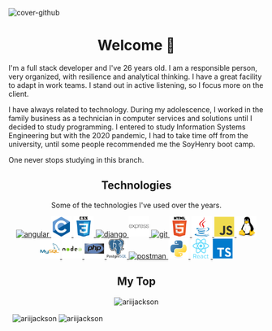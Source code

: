 
![cover-github](https://user-images.githubusercontent.com/57148181/205745861-7bad0f00-9ed5-4f5c-8c40-ce2af3940551.png)

### <h1 align="center"> Welcome 👋 </h1>
I'm a full stack developer and I've 26 years old. I am a responsible person, very organized, with resilience and analytical thinking. I have a great facility to adapt in work teams. I stand out in active listening, so I focus more on the client.

I have always related to technology. During my adolescence, I worked in the family business as a technician in computer services and solutions until I decided to study programming. I entered to study Information Systems Engineering but with the 2020 pandemic, I had to take time off from the university, until some people recommended me the SoyHenry boot camp. 

One never stops studying in this branch.

## <h2 align="center"> Technologies </h2>
<p align="center">Some of the technologies I've used over the years.</p>
<!--
<p>
  <img height="30" width="30" src="https://upload.vectorlogo.zone/logos/javascript/images/239ec8a4-163e-4792-83b6-3f6d96911757.svg" /> &nbsp
  <img height="30" width="30" src="https://www.vectorlogo.zone/logos/java/java-icon.svg" /> &nbsp
  <img height="30" width="30" src="https://www.vectorlogo.zone/logos/php/php-icon.svg" /> &nbsp
  <img height="30" width="30" src="https://www.vectorlogo.zone/logos/python/python-icon.svg" /> &nbsp
  <img height="30" width="30" src="https://img.icons8.com/color/48/null/c-programming.png" /> &nbsp
  <img height="30" width="30" src="https://www.vectorlogo.zone/logos/angular/angular-icon.svg" /> &nbsp
  <img height="30" width="30" src="https://www.vectorlogo.zone/logos/djangoproject/djangoproject-icon.svg" /> &nbsp
  <img height="30" width="30" src="https://www.vectorlogo.zone/logos/w3_html5/w3_html5-icon.svg" /> &nbsp
  <img height="30" width="30" src="https://www.vectorlogo.zone/logos/w3_css/w3_css-icon.svg" /> 
  <img height="30" width="30" src="https://www.vectorlogo.zone/logos/nodejs/nodejs-icon.svg" /> &nbsp
</p>
-->

<p align="center"> 
  <a href="https://angular.io" target="_blank" rel="noreferrer"> 
    <img src="https://angular.io/assets/images/logos/angular/angular.svg" alt="angular" width="40" height="40"/> 
  </a> 
  <a href="https://www.cprogramming.com/" target="_blank" rel="noreferrer"> 
    <img src="https://raw.githubusercontent.com/devicons/devicon/master/icons/c/c-original.svg" alt="c" width="40" height="40"/> 
  </a> 
  <a href="https://www.w3schools.com/css/" target="_blank" rel="noreferrer"> 
    <img src="https://raw.githubusercontent.com/devicons/devicon/master/icons/css3/css3-original-wordmark.svg" alt="css3" width="40" height="40"/> 
  </a> 
  <a href="https://www.djangoproject.com/" target="_blank" rel="noreferrer"> 
    <img src="https://cdn.worldvectorlogo.com/logos/django.svg" alt="django" width="40" height="40"/> 
  </a> 
  <a href="https://expressjs.com" target="_blank" rel="noreferrer"> 
    <img src="https://raw.githubusercontent.com/devicons/devicon/master/icons/express/express-original-wordmark.svg" alt="express" width="40" height="40"/> 
  </a> 
  <a href="https://git-scm.com/" target="_blank" rel="noreferrer"> 
    <img src="https://www.vectorlogo.zone/logos/git-scm/git-scm-icon.svg" alt="git" width="40" height="40"/> 
  </a>    
  <a href="https://www.w3.org/html/" target="_blank" rel="noreferrer"> 
    <img src="https://raw.githubusercontent.com/devicons/devicon/master/icons/html5/html5-original-wordmark.svg" alt="html5" width="40" height="40"/> 
  </a> 
  <a href="https://www.java.com" target="_blank" rel="noreferrer"> 
    <img src="https://raw.githubusercontent.com/devicons/devicon/master/icons/java/java-original.svg" alt="java" width="40" height="40"/> 
  </a> 
  <a href="https://developer.mozilla.org/en-US/docs/Web/JavaScript" target="_blank" rel="noreferrer"> 
    <img src="https://raw.githubusercontent.com/devicons/devicon/master/icons/javascript/javascript-original.svg" alt="javascript" width="40" height="40"/>
  </a> 
  <a href="https://www.linux.org/" target="_blank" rel="noreferrer"> 
    <img src="https://raw.githubusercontent.com/devicons/devicon/master/icons/linux/linux-original.svg" alt="linux" width="40" height="40"/> 
  </a> 
  <a href="https://www.mysql.com/" target="_blank" rel="noreferrer"> 
    <img src="https://raw.githubusercontent.com/devicons/devicon/master/icons/mysql/mysql-original-wordmark.svg" alt="mysql" width="40" height="40"/> 
  </a> 
  <a href="https://nodejs.org" target="_blank" rel="noreferrer"> 
    <img src="https://raw.githubusercontent.com/devicons/devicon/master/icons/nodejs/nodejs-original-wordmark.svg" alt="nodejs" width="40" height="40"/> 
  </a> 
  <a href="https://www.php.net" target="_blank" rel="noreferrer"> 
    <img src="https://raw.githubusercontent.com/devicons/devicon/master/icons/php/php-original.svg" alt="php" width="40" height="40"/> 
  </a> 
  <a href="https://www.postgresql.org" target="_blank" rel="noreferrer"> 
    <img src="https://raw.githubusercontent.com/devicons/devicon/master/icons/postgresql/postgresql-original-wordmark.svg" alt="postgresql" width="40" height="40"/> 
  </a> 
  <a href="https://postman.com" target="_blank" rel="noreferrer"> 
    <img src="https://www.vectorlogo.zone/logos/getpostman/getpostman-icon.svg" alt="postman" width="40" height="40"/> 
  </a> 
  <a href="https://www.python.org" target="_blank" rel="noreferrer"> 
    <img src="https://raw.githubusercontent.com/devicons/devicon/master/icons/python/python-original.svg" alt="python" width="40" height="40"/> 
  </a> 
  <a href="https://reactjs.org/" target="_blank" rel="noreferrer"> 
    <img src="https://raw.githubusercontent.com/devicons/devicon/master/icons/react/react-original-wordmark.svg" alt="react" width="40" height="40"/>    
  </a> 
  <a href="https://www.typescriptlang.org/" target="_blank" rel="noreferrer"> 
    <img src="https://raw.githubusercontent.com/devicons/devicon/master/icons/typescript/typescript-original.svg" alt="typescript" width="40" height="40"/> 
  </a>
</p>

## <h2 align="center"> My Top </h2>
<p align="center">
  <img align="center" src="https://github-readme-stats.vercel.app/api/top-langs?username=ariijackson&show_icons=true&locale=en&layout=compact" alt="ariijackson" />
</p>

<p>&nbsp;
<img width="250" align="center" src="https://github-readme-stats.vercel.app/api?username=ariijackson&show_icons=true&locale=en" alt="ariijackson" />
<img width="250" align="center" src="https://github-readme-streak-stats.herokuapp.com/?user=ariijackson&" alt="ariijackson" /></p>
